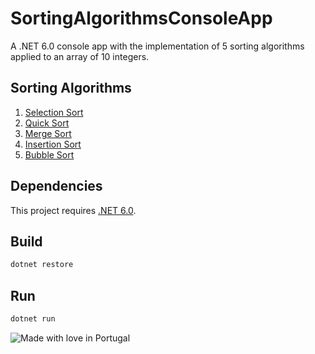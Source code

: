 # SortingAlgorithmsConsoleApp

A .NET 6.0 console app with the implementation of 5 sorting algorithms applied to an array of 10 integers.

## Sorting Algorithms

1. [Selection Sort](https://en.wikipedia.org/wiki/Selection_sort)
2. [Quick Sort](https://en.wikipedia.org/wiki/Quick_sort)
3. [Merge Sort](https://en.wikipedia.org/wiki/Merge_sort)
4. [Insertion Sort](https://en.wikipedia.org/wiki/Insertion_sort)
5. [Bubble Sort](https://en.wikipedia.org/wiki/Bubble_sort)

## Dependencies

This project requires [.NET 6.0](https://dotnet.microsoft.com/en-us/download/dotnet/6.0).

## Build

```bash
dotnet restore
```

## Run

```bash
dotnet run
```

![Made with love in Portugal](https://madewithlove.now.sh/pt?heart=true)
